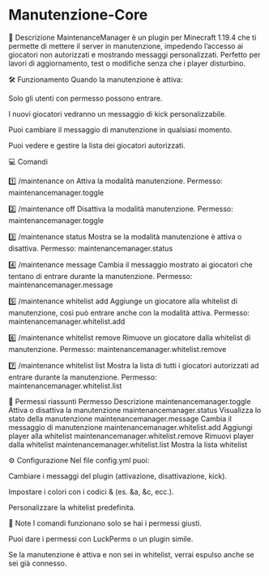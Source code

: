 # Manutenzione-Core

📌 Descrizione
MaintenanceManager è un plugin per Minecraft 1.19.4 che ti permette di mettere il server in manutenzione, impedendo l’accesso ai giocatori non autorizzati e mostrando messaggi personalizzati.
Perfetto per lavori di aggiornamento, test o modifiche senza che i player disturbino.

🛠 Funzionamento
Quando la manutenzione è attiva:

Solo gli utenti con permesso possono entrare.

I nuovi giocatori vedranno un messaggio di kick personalizzabile.

Puoi cambiare il messaggio di manutenzione in qualsiasi momento.

Puoi vedere e gestire la lista dei giocatori autorizzati.

💻 Comandi

1️⃣ /maintenance on
Attiva la modalità manutenzione.
Permesso: maintenancemanager.toggle

2️⃣ /maintenance off
Disattiva la modalità manutenzione.
Permesso: maintenancemanager.toggle

3️⃣ /maintenance status
Mostra se la modalità manutenzione è attiva o disattiva.
Permesso: maintenancemanager.status

4️⃣ /maintenance message <testo>
Cambia il messaggio mostrato ai giocatori che tentano di entrare durante la manutenzione.
Permesso: maintenancemanager.message

5️⃣ /maintenance whitelist add <giocatore>
Aggiunge un giocatore alla whitelist di manutenzione, così può entrare anche con la modalità attiva.
Permesso: maintenancemanager.whitelist.add

6️⃣ /maintenance whitelist remove <giocatore>
Rimuove un giocatore dalla whitelist di manutenzione.
Permesso: maintenancemanager.whitelist.remove

7️⃣ /maintenance whitelist list
Mostra la lista di tutti i giocatori autorizzati ad entrare durante la manutenzione.
Permesso: maintenancemanager.whitelist.list

🔑 Permessi riassunti
Permesso	Descrizione
maintenancemanager.toggle	Attiva o disattiva la manutenzione
maintenancemanager.status	Visualizza lo stato della manutenzione
maintenancemanager.message	Cambia il messaggio di manutenzione
maintenancemanager.whitelist.add	Aggiungi player alla whitelist
maintenancemanager.whitelist.remove	Rimuovi player dalla whitelist
maintenancemanager.whitelist.list	Mostra la lista whitelist

⚙ Configurazione
Nel file config.yml puoi:

Cambiare i messaggi del plugin (attivazione, disattivazione, kick).

Impostare i colori con i codici & (es. &a, &c, ecc.).

Personalizzare la whitelist predefinita.

📢 Note
I comandi funzionano solo se hai i permessi giusti.

Puoi dare i permessi con LuckPerms o un plugin simile.

Se la manutenzione è attiva e non sei in whitelist, verrai espulso anche se sei già connesso.
